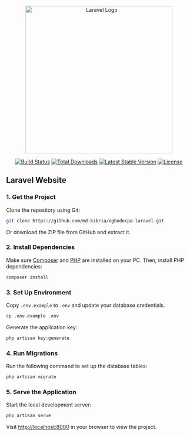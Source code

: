 <p align="center"><a href="https://laravel.com" target="_blank"><img src="https://raw.githubusercontent.com/laravel/art/master/logo-lockup/5%20SVG/2%20CMYK/1%20Full%20Color/laravel-logolockup-cmyk-red.svg" width="400" alt="Laravel Logo"></a></p>

<p align="center">
<a href="https://github.com/laravel/framework/actions"><img src="https://github.com/laravel/framework/workflows/tests/badge.svg" alt="Build Status"></a>
<a href="https://packagist.org/packages/laravel/framework"><img src="https://img.shields.io/packagist/dt/laravel/framework" alt="Total Downloads"></a>
<a href="https://packagist.org/packages/laravel/framework"><img src="https://img.shields.io/packagist/v/laravel/framework" alt="Latest Stable Version"></a>
<a href="https://packagist.org/packages/laravel/framework"><img src="https://img.shields.io/packagist/l/laravel/framework" alt="License"></a>
</p>

## Laravel Website


### 1. Get the Project

Clone the repository using Git:

```bash
git clone https://github.com/md-kibria/ogbodocpa-laravel.git
```

Or download the ZIP file from GitHub and extract it.

### 2. Install Dependencies

Make sure [Composer](https://getcomposer.org/) and [PHP](https://www.php.net/) are installed on your PC. Then, install PHP dependencies:

```bash
composer install
```

### 3. Set Up Environment

Copy `.env.example` to `.env` and update your database credentials.

```bash
cp .env.example .env
```

Generate the application key:

```bash
php artisan key:generate
```

### 4. Run Migrations

Run the following command to set up the database tables:

```bash
php artisan migrate
```

### 5. Serve the Application

Start the local development server:

```bash
php artisan serve
```

Visit [http://localhost:8000](http://localhost:8000) in your browser to view the project.